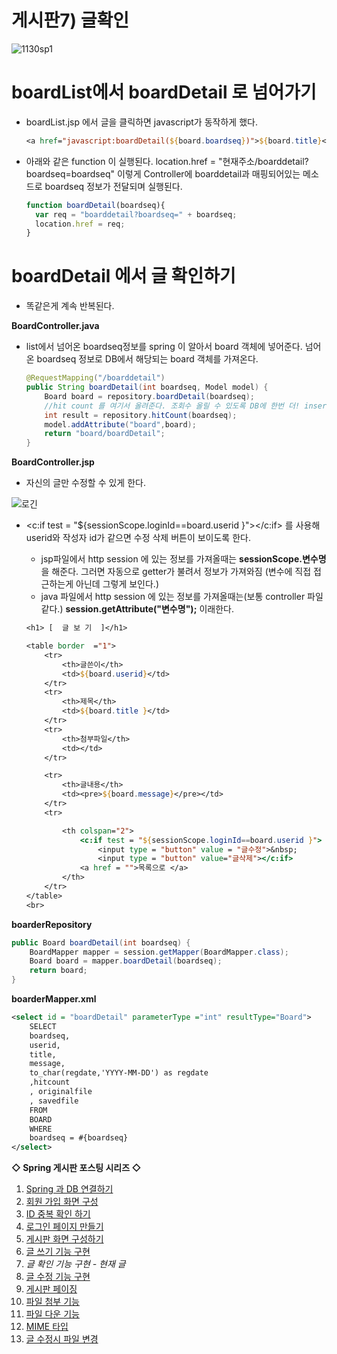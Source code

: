 # 게시판7) 글확인

![1130sp1](https://user-images.githubusercontent.com/37058233/101342668-3d6a7880-38c6-11eb-99c6-38719cc4416e.gif)

# boardList에서 boardDetail 로 넘어가기

- boardList.jsp 에서 글을 클릭하면 javascript가 동작하게 했다. 

  ```jsp
  <a href="javascript:boardDetail(${board.boardseq})">${board.title}</a>
  ```

- 아래와 같은 function 이 실행된다. location.href = "현재주소/boarddetail?boardseq=boardseq" 이렇게 Controller에 boarddetail과 매핑되어있는 메소드로 boardseq 정보가 전달되며 실행된다.

  ```javascript
  function boardDetail(boardseq){
  	var req = "boarddetail?boardseq=" + boardseq;
  	location.href = req;
  }
  ```

  

# boardDetail 에서 글 확인하기

- 똑같은게 계속 반복된다. 

**BoardController.java**

- list에서 넘어온 boardseq정보를 spring 이 알아서 board 객체에 넣어준다. 넘어온 boardseq 정보로 DB에서 해당되는 board 객체를 가져온다.

  ```java
  @RequestMapping("/boarddetail")
  public String boardDetail(int boardseq, Model model) {
      Board board = repository.boardDetail(boardseq);
      //hit count 를 여기서 올려준다. 조회수 올릴 수 있도록 DB에 한번 더! insert, delete, update는 oracle에서 int를 리턴한다. select만 객체를 리턴한다.
      int result = repository.hitCount(boardseq);
      model.addAttribute("board",board);
      return "board/boardDetail";
  }
  ```

**BoardController.jsp**

- 자신의 글만 수정할 수 있게 한다.

![로긴](https://user-images.githubusercontent.com/37058233/101342675-40656900-38c6-11eb-8cae-ef8abce9f634.PNG)

- &lt;c:if test = "${sessionScope.loginId==board.userid }">&lt;/c:if> 를 사용해 userid와 작성자 id가 같으면 수정 삭제 버튼이 보이도록 한다.

  - jsp파일에서 http session 에 있는 정보를 가져올때는 **sessionScope.변수명** 을 해준다. 그러면 자동으로 getter가 불려서 정보가 가져와짐 (변수에 직접 접근하는게 아닌데 그렇게 보인다.)
  - java 파일에서 http session 에 있는 정보를 가져올때는(보통 controller 파일 같다.) **session.getAttribute("변수명");** 이래한다.

  ```jsp
  <h1> [  글 보 기  ]</h1>
  
  <table border  ="1">
      <tr>
          <th>글쓴이</th>
          <td>${board.userid}</td>
      </tr>
      <tr>
          <th>제목</th>
          <td>${board.title }</td>
      </tr>
      <tr>
          <th>첨부파일</th>
          <td></td>
      </tr>
  
      <tr>
          <th>글내용</th>
          <td><pre>${board.message}</pre></td>
      </tr>
      <tr>
  
          <th colspan="2">
              <c:if test = "${sessionScope.loginId==board.userid }">
                  <input type = "button" value = "글수정">&nbsp;
                  <input type = "button" value="글삭제"></c:if>
              <a href = "">목록으로 </a>
          </th>
      </tr>
  </table>
  <br>
  ```

**boarderRepository**

```java
public Board boardDetail(int boardseq) {
    BoardMapper mapper = session.getMapper(BoardMapper.class);
    Board board = mapper.boardDetail(boardseq);
    return board;
}
```

**boarderMapper.xml**

```xml
<select id = "boardDetail" parameterType ="int" resultType="Board">
    SELECT 
    boardseq,
    userid,
    title,
    message,
    to_char(regdate,'YYYY-MM-DD') as regdate
    ,hitcount
    , originalfile
    , savedfile
    FROM 
    BOARD
    WHERE
    boardseq = #{boardseq}
</select>
```

**◇ Spring 게시판 포스팅 시리즈 ◇**

1. [Spring 과 DB 연결하기](https://yejip.com/web/2020-11-24-게시판1/) 
2. [회원 가입 화면 구성](https://yejip.com/web/2020-11-25-게시판2/) 
3. [ID 중복 확인 하기](https://yejip.com/web/2020-11-26-게시판3/) 
4. [로그인 페이지 만들기](https://yejip.com/web/2020-11-27-게시판4/) 
5. [게시판 화면 구성하기](https://yejip.com/web/2020-11-28-게시판5/) 
6. [글 쓰기 기능 구현](https://yejip.com/web/2020-11-29-게시판6/) 
7. *글 확인 기능 구현 - 현재 글*
8. [글 수정 기능 구현](https://yejip.com/web/2020-12-01-게시판8/) 
9. [게시판 페이징](https://yejip.com/web/2020-12-02-게시판9/) 
10. [파일 첨부 기능](https://yejip.com/web/2020-12-03-게시판10/) 
11. [파일 다운 기능](https://yejip.com/web/2020-12-04-게시판11/) 
12. [MIME 타입](https://yejip.com/web/2020-12-06-게시판12/) 
13. [글 수정시 파일 변경](https://yejip.com/web/2020-12-07-게시판13/)